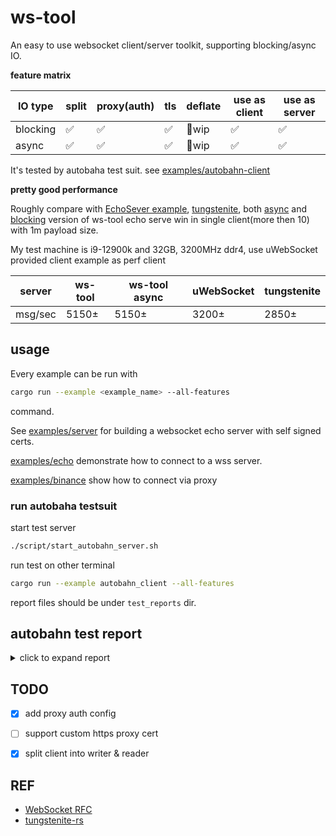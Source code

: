 # ws-tool

An easy to use websocket client/server toolkit, supporting blocking/async IO.

**feature matrix**

| IO type  | split | proxy(auth) | tls | deflate | use as client | use as server |
| -------- | ----- | ----------- | --- | ------- | ------------- | ------------- |
| blocking | ✅     | ✅           | ✅   | 🚧wip    | ✅             | ✅             |
| async    | ✅     | ✅           | ✅   | 🚧wip    | ✅             | ✅             |


It's tested by autobaha test suit. see [examples/autobahn-client](examples/autobahn-client.rs)


**pretty good performance**

Roughly compare with [EchoSever example](https://github.com/uNetworking/uWebSockets/blob/master/examples/EchoServer.cpp),  [tungstenite](./examples/bench_tungstenite.rs), both [async](examples/bench_async_server.rs) and [blocking](examples/bench_server.rs) version of ws-tool echo serve win in single client(more then 10) with 1m payload size.

My test machine is i9-12900k and 32GB, 3200MHz ddr4, use uWebSocket provided client example as perf client

| server  | ws-tool | ws-tool async | uWebSocket | tungstenite |
| ------- | ------- | ------------- | ---------- | ----------- |
| msg/sec | 5150±   | 5150±         | 3200±      | 2850±       |


## usage

Every example can be run with

```bash
cargo run --example <example_name> --all-features
```
command.

See [examples/server](examples/server.rs) for building a websocket echo server with self signed certs.

[examples/echo](examples/echo.rs) demonstrate how to connect to a wss server.


[examples/binance](examples/binance.rs) show how to connect via proxy



### run autobaha testsuit

start test server

```bash
./script/start_autobahn_server.sh
```

run test on other terminal

```bash
cargo run --example autobahn_client --all-features
```

report files should be under `test_reports` dir.


## autobahn test report

<details>
<summary>click to expand report</summary>

![report](./assets/report.jpeg)
</details>

## TODO

- [x] add proxy auth config
- [ ] support custom https proxy cert
- [x] split client into writer & reader


## REF

- [WebSocket RFC](https://tools.ietf.org/html/rfc6455)
- [tungstenite-rs](https://github.com/snapview/tungstenite-rs)
